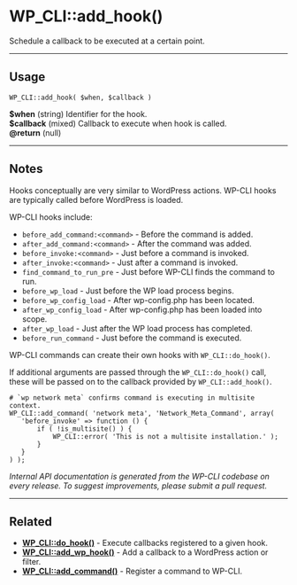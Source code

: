 # WP_CLI::add_hook()

Schedule a callback to be executed at a certain point.

***

## Usage

    WP_CLI::add_hook( $when, $callback )

<div>
<strong>$when</strong> (string) Identifier for the hook.<br />
<strong>$callback</strong> (mixed) Callback to execute when hook is called.<br />
<strong>@return</strong> (null) <br />
</div>


***

## Notes

Hooks conceptually are very similar to WordPress actions. WP-CLI hooks
are typically called before WordPress is loaded.

WP-CLI hooks include:

* `before_add_command:<command>` - Before the command is added.
* `after_add_command:<command>` - After the command was added.
* `before_invoke:<command>` - Just before a command is invoked.
* `after_invoke:<command>` - Just after a command is invoked.
* `find_command_to_run_pre` - Just before WP-CLI finds the command to run.
* `before_wp_load` - Just before the WP load process begins.
* `before_wp_config_load` - After wp-config.php has been located.
* `after_wp_config_load` - After wp-config.php has been loaded into scope.
* `after_wp_load` - Just after the WP load process has completed.
* `before_run_command` - Just before the command is executed.

WP-CLI commands can create their own hooks with `WP_CLI::do_hook()`.

If additional arguments are passed through the `WP_CLI::do_hook()` call,
these will be passed on to the callback provided by `WP_CLI::add_hook()`.

```
# `wp network meta` confirms command is executing in multisite context.
WP_CLI::add_command( 'network meta', 'Network_Meta_Command', array(
   'before_invoke' => function () {
       if ( !is_multisite() ) {
           WP_CLI::error( 'This is not a multisite installation.' );
       }
   }
) );
```


*Internal API documentation is generated from the WP-CLI codebase on every release. To suggest improvements, please submit a pull request.*


***

## Related

<ul>



<li><strong><a href="https://make.wordpress.org/cli/handbook/internal-api/wp-cli-do-hook/">WP_CLI::do_hook()</a></strong> - Execute callbacks registered to a given hook.</li>


<li><strong><a href="https://make.wordpress.org/cli/handbook/internal-api/wp-cli-add-wp-hook/">WP_CLI::add_wp_hook()</a></strong> - Add a callback to a WordPress action or filter.</li>


<li><strong><a href="https://make.wordpress.org/cli/handbook/internal-api/wp-cli-add-command/">WP_CLI::add_command()</a></strong> - Register a command to WP-CLI.</li>



</ul>


